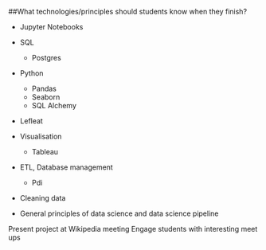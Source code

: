 ##What technologies/principles should students know when they finish?

* Jupyter Notebooks
* SQL
    * Postgres 
* Python
    * Pandas
    * Seaborn
    * SQL Alchemy
* Lefleat 
* Visualisation
    * Tableau 
* ETL, Database management
    * Pdi

* Cleaning data
* General principles of data science and data science pipeline




Present project at Wikipedia meeting
Engage students with interesting meet ups 

